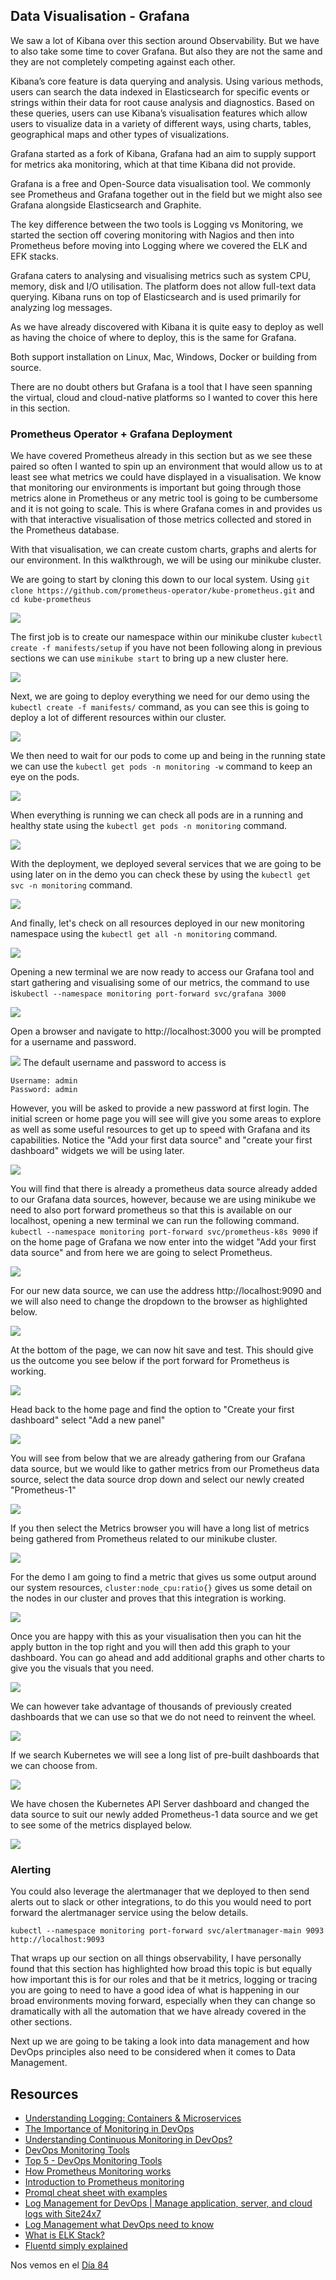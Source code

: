 ## Data Visualisation - Grafana

We saw a lot of Kibana over this section around Observability. But we have to also take some time to cover Grafana. But also they are not the same and they are not completely competing against each other.

Kibana’s core feature is data querying and analysis. Using various methods, users can search the data indexed in Elasticsearch for specific events or strings within their data for root cause analysis and diagnostics. Based on these queries, users can use Kibana’s visualisation features which allow users to visualize data in a variety of different ways, using charts, tables, geographical maps and other types of visualizations.

Grafana started as a fork of Kibana, Grafana had an aim to supply support for metrics aka monitoring, which at that time Kibana did not provide.

Grafana is a free and Open-Source data visualisation tool. We commonly see Prometheus and Grafana together out in the field but we might also see Grafana alongside Elasticsearch and Graphite.

The key difference between the two tools is Logging vs Monitoring, we started the section off covering monitoring with Nagios and then into Prometheus before moving into Logging where we covered the ELK and EFK stacks.

Grafana caters to analysing and visualising metrics such as system CPU, memory, disk and I/O utilisation. The platform does not allow full-text data querying. Kibana runs on top of Elasticsearch and is used primarily for analyzing log messages.

As we have already discovered with Kibana it is quite easy to deploy as well as having the choice of where to deploy, this is the same for Grafana.

Both support installation on Linux, Mac, Windows, Docker or building from source.

There are no doubt others but Grafana is a tool that I have seen spanning the virtual, cloud and cloud-native platforms so I wanted to cover this here in this section.

### Prometheus Operator + Grafana Deployment

We have covered Prometheus already in this section but as we see these paired so often I wanted to spin up an environment that would allow us to at least see what metrics we could have displayed in a visualisation. We know that monitoring our environments is important but going through those metrics alone in Prometheus or any metric tool is going to be cumbersome and it is not going to scale. This is where Grafana comes in and provides us with that interactive visualisation of those metrics collected and stored in the Prometheus database.

With that visualisation, we can create custom charts, graphs and alerts for our environment. In this walkthrough, we will be using our minikube cluster.

We are going to start by cloning this down to our local system. Using `git clone https://github.com/prometheus-operator/kube-prometheus.git` and `cd kube-prometheus`

![](Images/Day83_Monitoring1.png)

The first job is to create our namespace within our minikube cluster `kubectl create -f manifests/setup` if you have not been following along in previous sections we can use `minikube start` to bring up a new cluster here.

![](Images/Day83_Monitoring2.png)

Next, we are going to deploy everything we need for our demo using the `kubectl create -f manifests/` command, as you can see this is going to deploy a lot of different resources within our cluster.

![](Images/Day83_Monitoring3.png)

We then need to wait for our pods to come up and being in the running state we can use the `kubectl get pods -n monitoring -w` command to keep an eye on the pods.

![](Images/Day83_Monitoring4.png)

When everything is running we can check all pods are in a running and healthy state using the `kubectl get pods -n monitoring` command.

![](Images/Day83_Monitoring5.png)

With the deployment, we deployed several services that we are going to be using later on in the demo you can check these by using the `kubectl get svc -n monitoring` command.

![](Images/Day83_Monitoring6.png)

And finally, let's check on all resources deployed in our new monitoring namespace using the `kubectl get all -n monitoring` command.

![](Images/Day83_Monitoring7.png)

Opening a new terminal we are now ready to access our Grafana tool and start gathering and visualising some of our metrics, the command to use is`kubectl --namespace monitoring port-forward svc/grafana 3000`

![](Images/Day83_Monitoring8.png)

Open a browser and navigate to http://localhost:3000 you will be prompted for a username and password.

![](Images/Day83_Monitoring9.png)
The default username and password to access is

```
Username: admin
Password: admin
```

However, you will be asked to provide a new password at first login. The initial screen or home page you will see will give you some areas to explore as well as some useful resources to get up to speed with Grafana and its capabilities. Notice the "Add your first data source" and "create your first dashboard" widgets we will be using later.

![](Images/Day83_Monitoring10.png)

You will find that there is already a prometheus data source already added to our Grafana data sources, however, because we are using minikube we need to also port forward prometheus so that this is available on our localhost, opening a new terminal we can run the following command. `kubectl --namespace monitoring port-forward svc/prometheus-k8s 9090` if on the home page of Grafana we now enter into the widget "Add your first data source" and from here we are going to select Prometheus.

![](Images/Day83_Monitoring11.png)

For our new data source, we can use the address http://localhost:9090 and we will also need to change the dropdown to the browser as highlighted below.

![](Images/Day83_Monitoring12.png)

At the bottom of the page, we can now hit save and test. This should give us the outcome you see below if the port forward for Prometheus is working.

![](Images/Day83_Monitoring13.png)

Head back to the home page and find the option to "Create your first dashboard" select "Add a new panel"

![](Images/Day83_Monitoring14.png)

You will see from below that we are already gathering from our Grafana data source, but we would like to gather metrics from our Prometheus data source, select the data source drop down and select our newly created "Prometheus-1"

![](Images/Day83_Monitoring15.png)

If you then select the Metrics browser you will have a long list of metrics being gathered from Prometheus related to our minikube cluster.

![](Images/Day83_Monitoring16.png)

For the demo I am going to find a metric that gives us some output around our system resources, `cluster:node_cpu:ratio{}` gives us some detail on the nodes in our cluster and proves that this integration is working.

![](Images/Day83_Monitoring17.png)

Once you are happy with this as your visualisation then you can hit the apply button in the top right and you will then add this graph to your dashboard. You can go ahead and add additional graphs and other charts to give you the visuals that you need.

![](Images/Day83_Monitoring18.png)

We can however take advantage of thousands of previously created dashboards that we can use so that we do not need to reinvent the wheel.

![](Images/Day83_Monitoring19.png)

If we search Kubernetes we will see a long list of pre-built dashboards that we can choose from.

![](Images/Day83_Monitoring20.png)

We have chosen the Kubernetes API Server dashboard and changed the data source to suit our newly added Prometheus-1 data source and we get to see some of the metrics displayed below.

![](Images/Day83_Monitoring21.png)

### Alerting

You could also leverage the alertmanager that we deployed to then send alerts out to slack or other integrations, to do this you would need to port forward the alertmanager service using the below details.

`kubectl --namespace monitoring port-forward svc/alertmanager-main 9093`
`http://localhost:9093`

That wraps up our section on all things observability, I have personally found that this section has highlighted how broad this topic is but equally how important this is for our roles and that be it metrics, logging or tracing you are going to need to have a good idea of what is happening in our broad environments moving forward, especially when they can change so dramatically with all the automation that we have already covered in the other sections.

Next up we are going to be taking a look into data management and how DevOps principles also need to be considered when it comes to Data Management.

## Resources

- [Understanding Logging: Containers & Microservices](https://www.youtube.com/watch?v=MMVdkzeQ848)
- [The Importance of Monitoring in DevOps](https://www.devopsonline.co.uk/the-importance-of-monitoring-in-devops/)
- [Understanding Continuous Monitoring in DevOps?](https://medium.com/devopscurry/understanding-continuous-monitoring-in-devops-f6695b004e3b)
- [DevOps Monitoring Tools](https://www.youtube.com/watch?v=Zu53QQuYqJ0)
- [Top 5 - DevOps Monitoring Tools](https://www.youtube.com/watch?v=4t71iv_9t_4)
- [How Prometheus Monitoring works](https://www.youtube.com/watch?v=h4Sl21AKiDg)
- [Introduction to Prometheus monitoring](https://www.youtube.com/watch?v=5o37CGlNLr8)
- [Promql cheat sheet with examples](https://www.containiq.com/post/promql-cheat-sheet-with-examples)
- [Log Management for DevOps | Manage application, server, and cloud logs with Site24x7](https://www.youtube.com/watch?v=J0csO_Shsj0)
- [Log Management what DevOps need to know](https://devops.com/log-management-what-devops-teams-need-to-know/)
- [What is ELK Stack?](https://www.youtube.com/watch?v=4X0WLg05ASw)
- [Fluentd simply explained](https://www.youtube.com/watch?v=5ofsNyHZwWE&t=14s)

Nos vemos en el [Día 84](day84.md)
